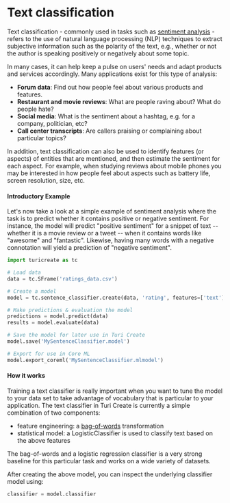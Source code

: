 # Text classification

Text classification - commonly used in tasks such as <a 
href="https://en.wikipedia.org/wiki/Sentiment_analysis"> sentiment
analysis</a> - refers to the use of natural language processing (NLP) 
techniques to extract subjective information such as the polarity of the text, e.g., whether or not the
author is speaking positively or negatively about some topic.

In many cases, it can help keep a pulse on users' needs and adapt
products and services accordingly. Many applications exist for this
type of analysis:

- **Forum data**: Find out how people feel about various products and
  features.
- **Restaurant and movie reviews**: What are people raving about? What
  do people hate?
- **Social media**: What is the sentiment about a hashtag, e.g. for a
  company, politician, etc?
- **Call center transcripts**: Are callers praising or complaining about
  particular topics?

In addition, text classification can also be used to identify features
(or aspects) of entities that are mentioned, and then estimate the
sentiment for each aspect. For example, when studying reviews about
mobile phones you may be interested in how people feel about aspects
such as battery life, screen resolution, size, etc.

#### Introductory Example

Let's now take a look at a simple example of sentiment analysis where
the task is to predict whether it contains positive or negative
sentiment.  For instance, the model will predict "positive sentiment"
for a snippet of text -- whether it is a movie review or a tweet -- when
it contains words like "awesome" and "fantastic". Likewise, having many
words with a negative connotation will yield a prediction of "negative
sentiment".

```python
import turicreate as tc

# Load data
data = tc.SFrame('ratings_data.csv')

# Create a model
model = tc.sentence_classifier.create(data, 'rating', features=['text'])

# Make predictions & evaluation the model
predictions = model.predict(data)
results = model.evaluate(data)

# Save the model for later use in Turi Create
model.save('MySentenceClassifier.model')

# Export for use in Core ML
model.export_coreml('MySentenceClassifier.mlmodel')

```

#### How it works

Training a text classifier is really important when you want to tune the
model to your data set to take advantage of vocabulary that is
particular to your application. The text classifier in Turi Create is
currently a simple combination of two components:

- feature engineering:  a [bag-of-words](../text/analysis.md)
  transformation
- statistical model: a LogisticClassifier is used to classify text based
  on the above features

The bag-of-words and a logistic regression classifier is a very strong
baseline for this particular task and works on a wide variety of
datasets.

After creating the above model, you can inspect the underlying
classifier model using:

```python
classifier = model.classifier
```
